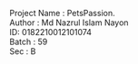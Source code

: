 Project Name : PetsPassion. </br>
Author : Md Nazrul Islam Nayon </br>
ID: 0182210012101074 </br>
Batch : 59 </br>
Sec : B
